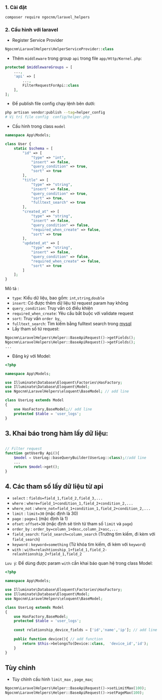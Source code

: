 ### 1. Cài đặt
```bash
composer require ngocnm/laravel_helpers
```
### 2. Cấu hình với laravel
- Register Service Provider
```php
Ngocnm\LaravelHelpers\HelperServiceProvider::class
```

- Thêm ``middleware`` trong group ``api`` trong file ``app/Http/Kernel.php``:
```php
protected $middlewareGroups = [
    ...,
    'api' => [
        ...,
        FilterRequestForApi::class
    ],
];
```

- Để publish file config chạy lệnh bên dưới:
```bash 
php artisan vendor:publish --tag=helper_config
# Vị trí file config  config/helper.php
```

- Cấu hình trong class ``model``

```php 
namespace App\Models;

class User {
    static $schema = [
        "id" => [
            "type" => "int",
            "insert" => false,
            "query_condition" => true,
            "sort" => true
        ],
        "title" => [
            "type" => "string",
            "insert" => false,
            "query_condition" => true,
            "sort" => true,
            "fulltext_search" => true
        ],
        "created_at" => [
            "type" => "string",
            "insert" => false,
            "query_condition" => false,
            "required_when_create" => false,
            "sort" => true
        ],
        "updated_at" => [
            "type" => "string",
            "insert" => false,
            "query_condition" => false,
            "required_when_create" => false,
            "sort" => true
        ]
    ];
}
```

Mô tả :
-  ``type``: Kiểu dữ liệu, bao gồm: ``int``,``string``,``double``
- ``insert``: Có được thêm dữ liệu từ request param hay không
- ``query_condition``: Truy vấn có điều khiện 
- ``required_when_create``: Yêu cầu bắt buộc với validate request
- ``sort``: Truy vấn ``order by``,
- ``fulltext_search``: Tìm kiếm bằng fulltext search trong [mysql](https://dev.mysql.com/doc/refman/8.0/en/fulltext-search.html)
- Lấy tham số từ request:
```php
Ngocnm\LaravelHelpers\Helper::BaseApiRequest()->getFields();
Ngocnm\LaravelHelpers\Helper::BaseApiRequest()->getFields();
...
```
- Đăng ký với Model:
```php
<?php

namespace App\Models;

use Illuminate\Database\Eloquent\Factories\HasFactory;
use Illuminate\Database\Eloquent\Model;
use Ngocnm\LaravelHelpers\eloquent\BaseModel; // add line

class UserLog extends Model
{
    use HasFactory,BaseModel;// add line
    protected $table = 'user_logs';
}
```
## 3. Khai báo trong hàm lấy dữ liệu:
```php 

// Filter request 
function getUserBy Api(){
    $model = UserLog::baseQueryBuilder(UserLog::class);//add line
    ...
    return $model->get();
}
```
## 4. Các tham số lấy dữ liệu từ api
- ``select`` : ``fields=field_1,field_2,field_3,...``
- ``where`` : ``where=field_1+condition_1,field_2+condition_2,...``
- ``where_not`` : ``where_not=field_1+condition_1,field_2+condition_2,...``
- ``limit`` : ``limit=30`` (mặc định là 30)
- ``page`` : ``page=1`` (mặc định là 1)
- ``ofset``: ``offset=30`` (mặc định sẽ tính từ tham số ``limit`` và ``page``)
- ``order_by`` : ``order_by=column_1+desc,column_2+asc,...``
- ``field_search``: ``field_search=column_search`` (Trường tìm kiếm, đi kèm với ``field_search``)
- ``keyword`` : ``keyword=something`` (Từ khóa tìm kiếm, đi kèm với ``keyword``)
- ``with`` : ``with=relashtionship_1+field_1,field_2-relashtionship_2+field_1,field_2``

``Lưu ý``: Để dùng được param ``with`` cần khai báo quan hệ trong class Model:

```php
<?php

namespace App\Models;

use Illuminate\Database\Eloquent\Factories\HasFactory;
use Illuminate\Database\Eloquent\Model;
use Ngocnm\LaravelHelpers\eloquent\BaseModel;

class UserLog extends Model
{
    use HasFactory,BaseModel;
    protected $table = 'user_logs';
    
    const relationship_device_fields = ['id','name','ip']; // add line
    
    public function device(){ // add function
        return $this->belongsTo(Device::class,  'device_id','id');
    }
}
```

## Tùy chỉnh
- Tùy chỉnh cấu hình ``limit_max`` , ``page_max``;

```php
Ngocnm\LaravelHelpers\Helper::BaseApiRequest()->setLimitMax(100);
Ngocnm\LaravelHelpers\Helper::BaseApiRequest()->setPageMax(100);
```
